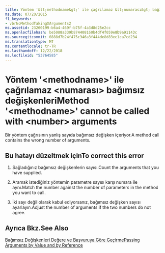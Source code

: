 ```yaml
---
title: Yöntem '&lt;methodname&gt;' ile çağrılamaz &lt;numarası&gt; bağımsız değişkenleri
ms.date: 07/20/2015
f1_keywords:
- vbrNoMethodTakingXArguments2
ms.assetid: 23260199-b6a4-469f-b75f-4a3d8d25e2cc
ms.openlocfilehash: be5088a339b874408160b4df4f059e8b9a91143c
ms.sourcegitcommit: 0888d7b24f475c346a3f444de8d83ec1ca7cd234
ms.translationtype: MT
ms.contentlocale: tr-TR
ms.lasthandoff: 12/22/2018
ms.locfileid: "53764585"
---
```

# <a name="method-ltmethodnamegt-cannot-be-called-with-ltnumbergt-arguments"></a><span data-ttu-id="97172-102">Yöntem '&lt;methodname&gt;' ile çağrılamaz &lt;numarası&gt; bağımsız değişkenleri</span><span class="sxs-lookup"><span data-stu-id="97172-102">Method '&lt;methodname&gt;' cannot be called with &lt;number&gt; arguments</span></span>
<span data-ttu-id="97172-103">Bir yöntem çağrısının yanlış sayıda bağımsız değişken içeriyor.</span><span class="sxs-lookup"><span data-stu-id="97172-103">A method call contains the wrong number of arguments.</span></span>  
  
## <a name="to-correct-this-error"></a><span data-ttu-id="97172-104">Bu hatayı düzeltmek için</span><span class="sxs-lookup"><span data-stu-id="97172-104">To correct this error</span></span>  
  
1.  <span data-ttu-id="97172-105">Sağladığınız bağımsız değişkenlerin sayısı.</span><span class="sxs-lookup"><span data-stu-id="97172-105">Count the arguments that you have supplied.</span></span>  
  
2.  <span data-ttu-id="97172-106">Aramak istediğiniz yöntemin parametre sayısı karşı numara ile aynı.</span><span class="sxs-lookup"><span data-stu-id="97172-106">Match the number against the number of parameters in the method you want to call.</span></span>  
  
3.  <span data-ttu-id="97172-107">İki sayı değil olarak kabul ediyorsanız, bağımsız değişken sayısı ayarlayın.</span><span class="sxs-lookup"><span data-stu-id="97172-107">Adjust the number of arguments if the two numbers do not agree.</span></span>  
  
## <a name="see-also"></a><span data-ttu-id="97172-108">Ayrıca Bkz.</span><span class="sxs-lookup"><span data-stu-id="97172-108">See Also</span></span>  
 [<span data-ttu-id="97172-109">Bağımsız Değişkenleri Değere ve Başvuruya Göre Geçirme</span><span class="sxs-lookup"><span data-stu-id="97172-109">Passing Arguments by Value and by Reference</span></span>](../../visual-basic/programming-guide/language-features/procedures/passing-arguments-by-value-and-by-reference.md)
